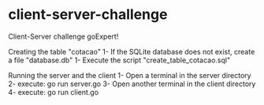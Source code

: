 # client-server-challenge
Client-Server challenge goExpert!

Creating the table "cotacao"
1- If the SQLite database does not exist, create a file "database.db"
1- Execute the script "create_table_cotacao.sql"

Running the server and the client
1- Open a terminal in the server directory
2- execute: go run server.go
3- Open another terminal in the client directory
4- execute: go run client.go
